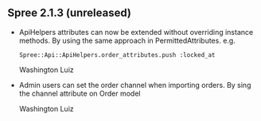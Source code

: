 ## Spree 2.1.3 (unreleased) ##

*   ApiHelpers attributes can now be extended without overriding instance
    methods. By using the same approach in PermittedAttributes. e.g.

        Spree::Api::ApiHelpers.order_attributes.push :locked_at
    
    Washington Luiz

*   Admin users can set the order channel when importing orders. By sing the
    channel attribute on Order model

    Washington Luiz

